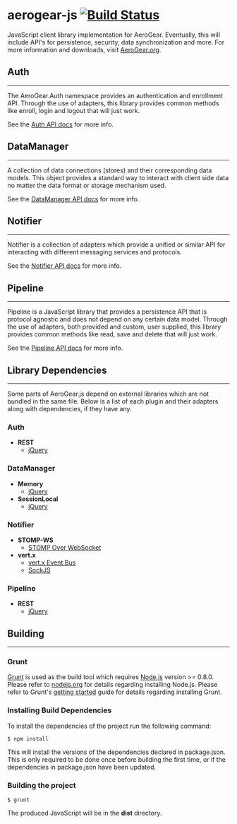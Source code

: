 # aerogear-js [![Build Status](https://travis-ci.org/aerogear/aerogear-js.png)](https://travis-ci.org/aerogear/aerogear-js)

JavaScript client library implementation for AeroGear. Eventually, this will include API's for persistence, security, data synchronization and more. For more information and downloads, visit [AeroGear.org](http://aerogear.org/javascript).

## Auth
- - -

The AeroGear.Auth namespace provides an authentication and enrollment API. Through the use of adapters, this library provides common methods like enroll, login and logout that will just work.

See the [Auth API docs](http://aerogear.org/docs/specs/aerogear-js/AeroGear.Auth.html) for more info.

## DataManager
- - -

A collection of data connections (stores) and their corresponding data models. This object provides a standard way to interact with client side data no matter the data format or storage mechanism used.

See the [DataManager API docs](http://aerogear.org/docs/specs/aerogear-js/AeroGear.DataManager.html) for more info.

## Notifier
- - -

Notifier is a collection of adapters which provide a unified or similar API for interacting with different messaging services and protocols.

See the [Notifier API docs](http://aerogear.org/docs/specs/aerogear-js/AeroGear.Notifier.html) for more info.

## Pipeline
- - -

Pipeline is a JavaScript library that provides a persistence API that is protocol agnostic and does not depend on any certain data model. Through the use of adapters, both provided and custom, user supplied, this library provides common methods like read, save and delete that will just work.

See the [Pipeline API docs](http://aerogear.org/docs/specs/aerogear-js/AeroGear.Pipeline.html) for more info.

## Library Dependencies
- - -

Some parts of AeroGear.js depend on external libraries which are not bundled in the same file. Below is a list of each plugin and their adapters along with dependencies, if they have any.

### Auth

* **REST**
    * [jQuery](http://jquery.com/download/)

### DataManager

* **Memory**
    * [jQuery](http://jquery.com/download/)
* **SessionLocal**
    * [jQuery](http://jquery.com/download/)

### Notifier

* **STOMP-WS**
    * [STOMP Over WebSocket](https://github.com/jmesnil/stomp-websocket/)
* **vert.x**
    * [vert.x Event Bus](http://vertx.io/downloads.html)
    * [SockJS](http://cdn.sockjs.org/)

### Pipeline

* **REST**
    * [jQuery](http://jquery.com/download/)

## Building
- - -

### Grunt

[Grunt](http://gruntjs.com/) is used as the build tool which requires [Node.js](http://nodejs.org/) version >= 0.8.0.
Please refer to [nodejs.org](http://nodejs.org) for details regarding installing Node.js.
Please refer to Grunt's [getting started](http://gruntjs.com/getting-started) guide for details regarding installing Grunt.

### Installing Build Dependencies
To install the dependencies of the project run the following command:

    $ npm install

This will install the versions of the dependencies declared in package.json. This is only required to be done once before
building the first time, or if the dependencies in package.json have been updated.

### Building the project

    $ grunt

The produced JavaScript will be in the __dist__ directory.
